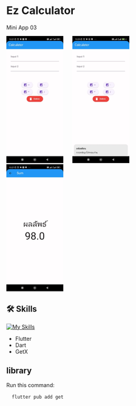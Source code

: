 
# Ez Calculator

Mini App 03 

<img src="https://github.com/Teerapoom/Ez_calculator/blob/main/lib/IMG_git/input.jpg" width="150" style="margin-right: 20px;"/> <img src="https://github.com/Teerapoom/Ez_calculator/blob/main/lib/IMG_git/Error.jpg" width="150" style="margin-right: 25px;"/> <img src="https://github.com/Teerapoom/Ez_calculator/blob/main/lib/IMG_git/output.jpg" width="150" style="margin-right: 25px;"/>


## 🛠 Skills
[![My Skills](https://skillicons.dev/icons?i=flutter&perline=3)](https://skillicons.dev)
- Flutter
- Dart
- GetX
## library

Run this command:

```bash
  flutter pub add get
```
